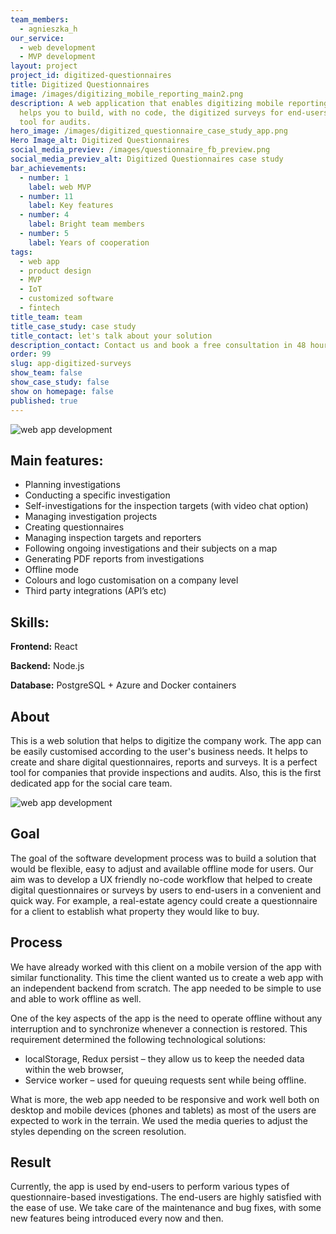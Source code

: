 ```yaml
---
team_members:
  - agnieszka_h
our_service:
  - web development
  - MVP development
layout: project
project_id: digitized-questionnaires
title: Digitized Questionnaires
image: /images/digitizing_mobile_reporting_main2.png
description: A web application that enables digitizing mobile reporting. It
  helps you to build, with no code, the digitized surveys for end-users. A great
  tool for audits.
hero_image: /images/digitized_questionnaire_case_study_app.png
Hero Image_alt: Digitized Questionnaires
social_media_previev: /images/questionnaire_fb_preview.png
social_media_previev_alt: Digitized Questionnaires case study
bar_achievements:
  - number: 1
    label: web MVP
  - number: 11
    label: Key features
  - number: 4
    label: Bright team members
  - number: 5
    label: Years of cooperation
tags:
  - web app
  - product design
  - MVP
  - IoT
  - customized software
  - fintech
title_team: team
title_case_study: case study
title_contact: let's talk about your solution
description_contact: Contact us and book a free consultation in 48 hours!
order: 99
slug: app-digitized-surveys
show_team: false
show_case_study: false
show on homepage: false
published: true
---
```

![web app development](/images/digitizing_mobile_reporting.png)

## Main features:

* Planning investigations
* Conducting a specific investigation
* Self-investigations for the inspection targets (with video chat option)
* Managing investigation projects 
* Creating questionnaires 
* Managing inspection targets and reporters
* Following ongoing investigations and their subjects on a map
* Generating PDF reports from investigations
* Offline mode
* Colours and logo customisation on a company level
* Third party integrations (API’s etc)

## Skills:

**Frontend:** React

**Backend:** Node.js

**Database:** PostgreSQL + Azure and Docker containers

## About

This is a web solution that helps to digitize the company work. The app can be easily customised according to the user's business needs. It helps to create and share digital questionnaires, reports and surveys. It is a perfect tool for companies that provide inspections and audits. Also, this is the first dedicated app for the social care team.

![web app development](/images/digitizing_mobile_reporting_app.png)

## Goal

The goal of the software development process was to build a solution that would be flexible, easy to adjust and available offline mode for users. Our aim was to develop a UX friendly no-code workflow that helped to create digital questionnaires or surveys by users to end-users in a convenient and quick way. For example, a real-estate agency could create a questionnaire for a client to establish what property they would like to buy.

## Process

We have already worked with this client on a mobile version of the app with similar functionality. This time the client wanted us to create a web app with an independent backend from scratch. The app needed to be simple to use and able to work offline as well.

One of the key aspects of the app is the need to operate offline without any interruption and to synchronize whenever a connection is restored. This requirement determined the following technological solutions:

* localStorage, Redux persist – they allow us to keep the needed data within the web browser,
* Service worker – used for queuing requests sent while being offline.

What is more, the web app needed to be responsive and work well both on desktop and mobile devices (phones and tablets) as most of the users are expected to work in the terrain. We used the media queries to adjust the styles depending on the screen resolution. 

## Result

Currently, the app is used by end-users to perform various types of questionnaire-based investigations. The end-users are highly satisfied with the ease of use. We take care of the maintenance and bug fixes, with some new features being introduced every now and then.